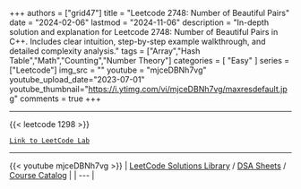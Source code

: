 
+++
authors = ["grid47"]
title = "Leetcode 2748: Number of Beautiful Pairs"
date = "2024-02-06"
lastmod = "2024-11-06"
description = "In-depth solution and explanation for Leetcode 2748: Number of Beautiful Pairs in C++. Includes clear intuition, step-by-step example walkthrough, and detailed complexity analysis."
tags = ["Array","Hash Table","Math","Counting","Number Theory"]
categories = [
    "Easy"
]
series = ["Leetcode"]
img_src = ""
youtube = "mjceDBNh7vg"
youtube_upload_date="2023-07-01"
youtube_thumbnail="https://i.ytimg.com/vi/mjceDBNh7vg/maxresdefault.jpg"
comments = true
+++



---
{{< leetcode 1298 >}}

[`Link to LeetCode Lab`](https://leetcode.com/problems/number-of-beautiful-pairs/description/)

---
{{< youtube mjceDBNh7vg >}}
| [LeetCode Solutions Library](https://grid47.xyz/leetcode/) / [DSA Sheets](https://grid47.xyz/sheets/) / [Course Catalog](https://grid47.xyz/courses/) |
| --- |
